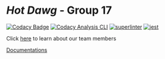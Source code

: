 # *Hot Dawg* - Group 17


[![Codacy Badge](https://app.codacy.com/project/badge/Grade/22f5d544c13d4237bc3835d8c9808b91)](https://www.codacy.com/gh/cse110-fa21-group17/cse110-fa21-group17/dashboard?utm_source=github.com&amp;utm_medium=referral&amp;utm_content=cse110-fa21-group17/cse110-fa21-group17&amp;utm_campaign=Badge_Grade)
[![Codacy Analysis CLI](https://github.com/cse110-fa21-group17/cse110-fa21-group17/actions/workflows/codacy-analysis.yml/badge.svg)](https://github.com/cse110-fa21-group17/cse110-fa21-group17/actions/workflows/codacy-analysis.yml)
[![superlinter](https://github.com/cse110-fa21-group17/cse110-fa21-group17/actions/workflows/linter.yml/badge.svg)](https://github.com/cse110-fa21-group17/cse110-fa21-group17/actions/workflows/linter.yml)
[![jest](https://github.com/cse110-fa21-group17/cse110-fa21-group17/actions/workflows/jest.yml/badge.svg)](https://github.com/cse110-fa21-group17/cse110-fa21-group17/actions/workflows/jest.yml)
<!-- [![codeCov](https://github.com/cse110-fa21-group17/cse110-fa21-group17/actions/workflows/codeCov.yml/badge.svg)](https://github.com/cse110-fa21-group17/cse110-fa21-group17/actions/workflows/codeCov.yml)
[![Eslint](https://github.com/cse110-fa21-group16/cse110-fa21-group16/actions/workflows/eslint.yml/badge.svg)](https://github.com/cse110-fa21-group16/cse110-fa21-group16/actions/workflows/eslint.yml) -->

Click [here](admin/team.md) to learn about our team members

[Documentations](https://cse110-fa21-group17.github.io/cse110-fa21-group17/index.html)
